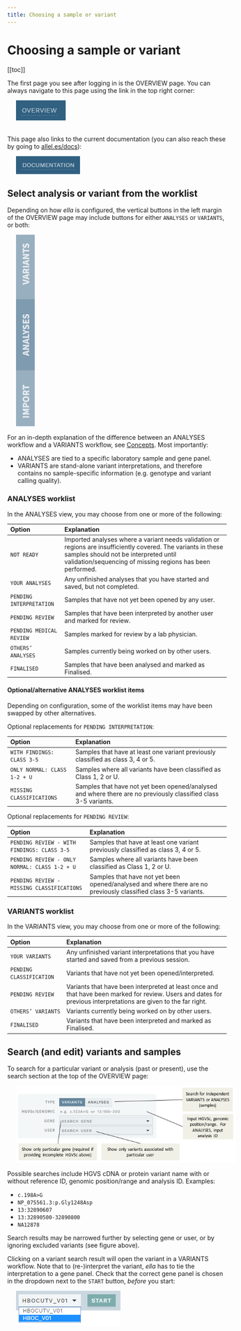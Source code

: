 ```yaml
---
title: Choosing a sample or variant
---
```


# Choosing a sample or variant 

[[toc]]

The first page you see after logging in is the OVERVIEW page. You can always navigate to this page using the link in the top right corner:

<div style="text-indent: 4%;"><img src="./img/overview_btn.png"></div>
<br>

This page also links to the current documentation (you can also reach these by going to [allel.es/docs](http://allel.es/docs)): 

<div style="text-indent: 4%;"><img src="./img/documentation_btn.png"></div>


## Select analysis or variant from the worklist

Depending on how *ella* is configured, the vertical buttons in the left margin of the OVERVIEW page may include buttons for either `ANALYSES` or `VARIANTS`, or both: 

<div style="text-indent: 4%;"><img src="./img/overview_sidebar_analyses.png"></div>

For an in-depth explanation of the difference between an ANALYSES workflow and a VARIANTS workflow, see [Concepts](/concepts/workflows.md). Most importantly: 

- ANALYSES are tied to a specific laboratory sample and gene panel.
- VARIANTS are stand-alone variant interpretations, and therefore contains no sample-specific information (e.g. genotype and variant calling quality).

### ANALYSES worklist

In the ANALYSES view, you may choose from one or more of the following: 

Option  | Explanation
:--- | :---
`NOT READY` | Imported analyses where a variant needs validation or regions are insufficiently covered. The variants in these samples should not be interpreted until validation/sequencing of missing regions has been performed.
`YOUR ANALYSES` | Any unfinished analyses that you have started and saved, but not completed.
`PENDING INTERPRETATION`  | Samples that have not yet been opened by any user.
`PENDING REVIEW`  | Samples that have been interpreted by another user and marked for review.
`PENDING MEDICAL REVIEW`  | Samples marked for review by a lab physician.
`OTHERS’ ANALYSES`  | Samples currently being worked on by other users.
`FINALISED` | Samples that have been analysed and marked as Finalised.

#### Optional/alternative ANALYSES worklist items

Depending on configuration, some of the worklist items may have been swapped by other alternatives. 

Optional replacements for `PENDING INTERPRETATION`:

Option  | Explanation
:--- | :---
`WITH FINDINGS: CLASS 3-5`  | Samples that have at least one variant previously classified as class 3, 4 or 5.
`ONLY NORMAL: CLASS 1-2 + U`  | Samples where all variants have been classified as Class 1, 2 or U.
`MISSING CLASSIFICATIONS` | Samples that have not yet been opened/analysed and where there are no previously classified class 3-5 variants.

Optional replacements for `PENDING REVIEW`:

Option  | Explanation
:--- | :---
`PENDING REVIEW - WITH FINDINGS: CLASS 3-5` | Samples that have at least one variant previously classified as class 3, 4 or 5.
`PENDING REVIEW - ONLY NORMAL: CLASS 1-2 + U` | Samples where all variants have been classified as Class 1, 2 or U.
`PENDING REVIEW - MISSING CLASSIFICATIONS`  | Samples that have not yet been opened/analysed and where there are no previously classified class 3-5 variants.

### VARIANTS worklist

In the VARIANTS view, you may choose from one or more of the following:

Option  | Explanation
:--- | :---
`YOUR VARIANTS` | Any unfinished variant interpretations that you have started and saved from a previous session.
`PENDING CLASSIFICATION` | Variants that have not yet been opened/interpreted.
`PENDING REVIEW` | Variants that have been interpreted at least once and that have been marked for review. Users and dates for previous interpretations are given to the far right.
`OTHERS’ VARIANTS` | Variants currently being worked on by other users.
`FINALISED` | Variants that have been interpreted and marked as Finalised.

## Search (and edit) variants and samples

To search for a particular variant or analysis (past or present), use the search section at the top of the OVERVIEW page:

<div style="text-indent: 4%;"><img src="./img/search.png"></div>

Possible searches include HGVS cDNA or protein variant name with or without reference ID, genomic position/range and analysis ID. Examples:

  - `c.198A>G`
  - `NP_075561.3:p.Gly1248Asp`
  - `13:32890607`
  - `13:32890500-32890800`
  - `NA12878`

Search results may be narrowed further by selecting gene or user, or by ignoring excluded variants (see figure above).

Clicking on a variant search result will open the variant in a VARIANTS workflow. Note that to (re-)interpret the variant, *ella* has to tie the interpretation to a gene panel. Check that the correct gene panel is chosen in the dropdown next to the `START` button, *before* you start:

<div style="text-indent: 4%;"><img src="./img/choose_genepanel.png"></div>

